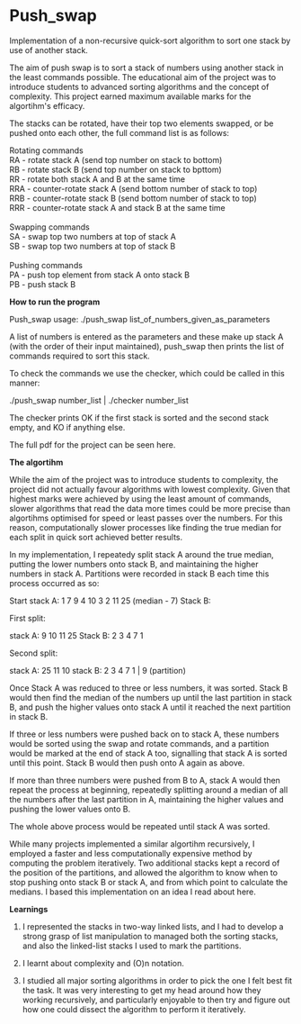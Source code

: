 # Push_swap
Implementation of a non-recursive quick-sort algorithm to sort one stack by use of another stack.

The aim of push swap is to sort a stack of numbers using another stack in the least commands possible. The educational aim of the project was to introduce students to advanced sorting algorithms and the concept of complexity. This project earned maximum available marks for the algortihm's efficacy.

The stacks can be rotated, have their top two elements swapped, or be pushed onto each other, the full command list is as follows:

Rotating commands<br/>
RA - rotate stack A (send top number on stack to bottom)<br/>
RB - rotate stack B (send top number on stack to bpttom)<br/>
RR - rotate both stack A and B at the same time<br/>
RRA - counter-rotate stack A (send bottom number of stack to top)<br/>
RRB - counter-rotate stack B (send bottom number of stack to top)<br/>
RRR - counter-rotate stack A and stack B at the same time<br/>
<br/>
Swapping commands<br/>
SA - swap top two numbers at top of stack A<br/>
SB - swap top two numbers at top of stack B<br/>
<br/>
Pushing commands<br/>
PA - push top element from stack A onto stack B<br/>
PB - push stack B<br/>

<b>How to run the program</b>

Push_swap usage:
./push_swap list_of_numbers_given_as_parameters

A list of numbers is entered as the parameters and these make up stack A (with the order of their input maintained), push_swap then prints the list of commands required to sort this stack.

To check the commands we use the checker, which could be called in this manner:

./push_swap number_list | ./checker number_list

The checker prints OK if the first stack is sorted and the second stack empty, and KO if anything else.

The full pdf for the project can be seen here.

<b>The algortihm</b>

While the aim of the project was to introduce students to complexity, the project did not actually favour algorithms with lowest complexity. Given that highest marks were achieved by using the least amount of commands, slower algorithms that read the data more times could be more precise than algortihms optimised for speed or least passes over the numbers. For this reason, computationally slower processes like finding the true median for each split in quick sort achieved better results.

In my implementation, I repeatedy split stack A around the true median, putting the lower numbers onto stack B, and maintaining the higher numbers in stack A. Partitions were recorded in stack B each time this process occurred as so: 

Start
stack A: 1 7 9 4 10 3 2 11 25      (median - 7)
Stack B:

First split:

stack A: 9 10 11 25 
Stack B: 2 3 4 7 1

Second split:

stack A: 25 11 10
stack B: 2 3 4 7 1 | 9
              (partition)

Once Stack A was reduced to three or less numbers, it was sorted. Stack B would then find the median of the numbers up until the last partition in stack B, and push the higher values onto stack A until it reached the next partition in stack B. 

If three or less numbers were pushed back on to stack A, these numbers would be sorted using the swap and rotate commands, and a partition would be marked at the end of stack A too, signalling that stack A is sorted until this point. Stack B would then push onto A again as above.

If more than three numbers were pushed from B to A, stack A would then repeat the process at beginning, repeatedly splitting around a median of all the numbers after the last partition in A, maintaining the higher values and pushing the lower values onto B.

The whole above process would be repeated until stack A was sorted.

While many projects implemented a similar algortihm recursively, I employed a faster and less computationally expensive method by computing the problem iteratively. Two additional stacks kept a record of the position of the partitions, and allowed the algorithm to know when to stop pushing onto stack B or stack A, and from which point to calculate the medians. I based this implementation on an idea I read about here.

<b>Learnings</b>

1. I represented the stacks in two-way linked lists, and I had to develop a strong grasp of list manipulation to managed both the sorting stacks, and also the linked-list stacks I used to mark the partitions.

2. I learnt about complexity and (O)n notation.

3. I studied all major sorting algorithms in order to pick the one I felt best fit the task. It was very interesting to get my head around how they working recursively, and particularly enjoyable to then try and figure out how one could dissect the algorithm to perform it iteratively.
